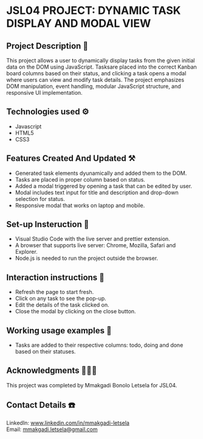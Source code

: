 # JSL04 PROJECT: DYNAMIC TASK DISPLAY AND MODAL VIEW

## Project Description 📗
This project allows a user to dynamically display tasks from the given initial data on the DOM using JavaScript. Tasksare placed into the correct Kanban board columns based on their status, and clicking a task opens a modal where users can view and modify task details. The project emphasizes DOM manipulation, event handling, modular JavaScript structure, and responsive UI implementation.

## Technologies used ⚙️
- Javascript
- HTML5
- CSS3

## Features Created And Updated ⚒️
- Generated task elements dyunamically and added them to the DOM.
- Tasks are placed in proper column based on status.
- Added a modal triggered by opening a task that can be edited by user.
- Modal includes text input for title and description and drop-down selection for status.
- Responsive modal that works on laptop and mobile.

## Set-up Insteruction 🚧
- Visual Studio Code with the live server and prettier extension.
- A browser that supports live server: Chrome, Mozilla, Safari and Explorer.
- Node.js is needed to run the project outside the browser.

## Interaction instructions 🔭
- Refresh the page to start fresh.
- Click on any task to see the pop-up.
- Edit the details of the task clicked on.
- Close the modal by clicking on the close button.

## Working usage examples 💯
- Tasks are added to their respective columns: todo, doing and done based on their statuses.

## Acknowledgments 🧑‍🤝‍🧑
This project was completed by Mmakgadi Bonolo Letsela for JSL04.

## Contact Details ☎️
LinkedIn: www.linkedin.com/in/mmakgadi-letsela  
Email: mmakgadi.letsela@gmail.com


